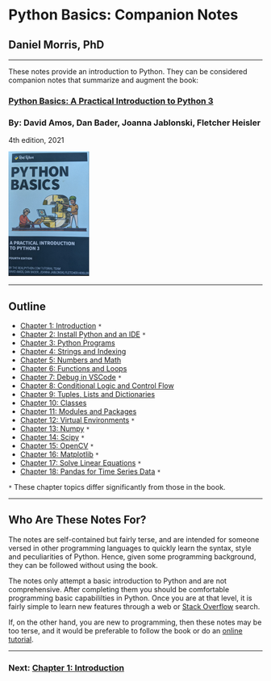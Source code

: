 # Python Basics: Companion Notes

## Daniel Morris, PhD
___

These notes provide an introduction to Python.  They can be considered companion notes that summarize and augment the book:   

### **[Python Basics: A Practical Introduction to Python 3](https://realpython.com/products/python-basics-book/)**
### By: David Amos, Dan Bader, Joanna Jablonski, Fletcher Heisler
4th edition, 2021

![Python Basics](Docs/.Images/book.png)

___
## **Outline**

* [Chapter 1: Introduction](Docs/Chapter_01_Introduction.md) `*`
* [Chapter 2: Install Python and an IDE](Docs/Chapter_02_Installation_and_IDE.ipynb) `*`
* [Chapter 3: Python Programs](Docs/Chapter_03_Python_Programs.md)
* [Chapter 4: Strings and Indexing](Docs/Chapter_04_Strings_and_Indexing.md)
* [Chapter 5: Numbers and Math](Docs/Chapter_05_Numbers_and_Math.md)
* [Chapter 6: Functions and Loops](Docs/Chapter_06_Functions_and_Loops.md)
* [Chapter 7: Debug in VSCode](Docs/Chapter_07_Debug_in_VSCode.md) `*`
* [Chapter 8: Conditional Logic and Control Flow](Docs/Chapter_08_Conditional_Logic_and_Control_Flow.md)
* [Chapter 9: Tuples, Lists and Dictionaries](Docs/Chapter_09_Tuples_Lists_and_Dictionaries.md)
* [Chapter 10: Classes](Docs/Chapter_10_Classes.md)
* [Chapter 11: Modules and Packages](Docs/Chapter_11_Modules_and_Packages.md)
* [Chapter 12: Virtual Environments](Docs/Chapter_12_Virtual_Environments.md) `*`
* [Chapter 13: Numpy](Docs/Chapter_13_Numpy.ipynb) `*`
* [Chapter 14: Scipy](Docs/Chapter_14_Scipy.ipynb) `*`
* [Chapter 15: OpenCV](Docs/Chapter_15_OpenCV.ipynb) `*`
* [Chapter 16: Matplotlib](Docs/Chapter_16_Matplotlib.ipynb) `*`
* [Chapter 17: Solve Linear Equations](Docs/Chapter_17_Linear_Equations.ipynb) `*`
* [Chapter 18: Pandas for Time Series Data](Docs/Chapter_18_Pandas_for_Time_Series_Data.ipynb) `*`

`*` These chapter topics differ significantly from those in the book.

___
## Who Are These Notes For?

The notes are self-contained but fairly terse, and are intended for someone versed in other programming languages to quickly learn the syntax, style and peculiarities of Python.  Hence, given some programming background, they can be followed without using the book.  

The notes only attempt a basic introduction to Python and are not comprehensive.  After completing them you should be comfortable programming basic capabililties in Python.  Once you are at that level, it is fairly simple to learn new features through a web or [Stack Overflow](https://stackoverflow.com/) search.  

If, on the other hand, you are new to programming, then these notes may be too terse, and it would be preferable to follow the book or do an [online tutorial](https://docs.python.org/3/tutorial/index.html).    

___
### Next: [Chapter 1: Introduction](Docs/Chapter_01_Introduction.md)
